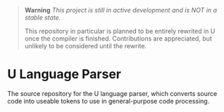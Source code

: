 > **Warning**
> *This project is still in active development and is NOT in a stable state.*
>
> This repository in particular is planned to be entirely rewrited in U once the compiler is finished. Contributions are appreciated, but unlikely to be considered until the rewrite.

# U Language Parser
The source repository for the U language parser, which converts source code into useable tokens to use in general-purpose code processing.
